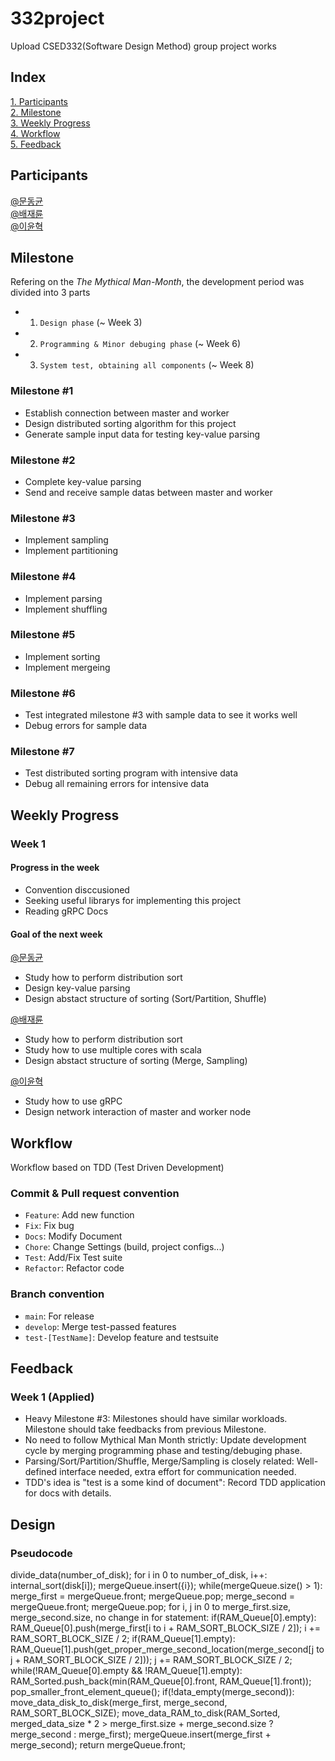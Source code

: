# 332project
Upload CSED332(Software Design Method) group project works

## Index
[1. Participants](#participants)  
[2. Milestone](#milestone)  
[3. Weekly Progress](#weekly-progress)  
[4. Workflow](#workflow)  
[5. Feedback](#feedback)

## Participants

[@문동균](https://github.com/moondg)  
[@배재륜](https://github.com/bjr7000)  
[@이윤혁](https://github.com/a-nodi)  

## Milestone
Refering on the _The Mythical Man-Month_, the development period was divided into 3 parts
- 1. `Design phase` (~ Week 3)
- 2. `Programming & Minor debuging phase` (~ Week 6)
- 3. `System test, obtaining all components` (~ Week 8)

### Milestone #1  
- Establish connection between master and worker  
- Design distributed sorting algorithm for this project
- Generate sample input data for testing key-value parsing  

### Milestone #2
- Complete key-value parsing
- Send and receive sample datas between master and worker

### Milestone #3
- Implement sampling
- Implement partitioning

### Milestone #4
- Implement parsing
- Implement shuffling  

### Milestone #5
- Implement sorting
- Implement mergeing

### Milestone #6
- Test integrated milestone #3 with sample data to see it works well
- Debug errors for sample data

### Milestone #7
- Test distributed sorting program with intensive data
- Debug all remaining errors for intensive data

## Weekly Progress

### Week 1

#### Progress in the week
- Convention disccusioned
- Seeking useful librarys for implementing this project
- Reading gRPC Docs


#### Goal of the next week
[@문동균](https://github.com/moondg)
- Study how to perform distribution sort
- Design key-value parsing
- Design abstact structure of sorting (Sort/Partition, Shuffle)

[@배재륜](https://github.com/bjr7000)
- Study how to perform distribution sort
- Study how to use multiple cores with scala
- Design abstact structure of sorting (Merge, Sampling)

[@이윤혁](https://github.com/a-nodi)  
- Study how to use gRPC
- Design network interaction of master and worker node

## Workflow
Workflow based on TDD (Test Driven Development)

### Commit & Pull request convention
- `Feature`: Add new function
- `Fix`: Fix bug
- `Docs`: Modify Document
- `Chore`: Change Settings (build, project configs...)
- `Test`: Add/Fix Test suite
- `Refactor`: Refactor code

### Branch convention
- `main`: For release 
- `develop`: Merge test-passed features
- `test-[TestName]`: Develop feature and testsuite

## Feedback
### Week 1 (Applied)
- Heavy Milestone #3: Milestones should have similar workloads. Milestone should take feedbacks from previous Milestone.
- No need to follow Mythical Man Month strictly: Update development cycle by merging programming phase and testing/debuging phase.
- Parsing/Sort/Partition/Shuffle, Merge/Sampling is closely related: Well-defined interface needed, extra effort for communication needed.
- TDD's idea is "test is a some kind of document": Record TDD application for docs with details.

## Design
### Pseudocode

divide_data(number_of_disk);
for i in 0 to number_of_disk, i++:
  internal_sort(disk[i]);
  mergeQueue.insert({i});
while(mergeQueue.size() > 1):
  merge_first = mergeQueue.front; mergeQueue.pop;
  merge_second = mergeQueue.front; mergeQueue.pop;
  for i, j in 0 to merge_first.size, merge_second.size, no change in for statement:
    if(RAM_Queue[0].empty):
      RAM_Queue[0].push(merge_first[i to i + RAM_SORT_BLOCK_SIZE / 2]);
      i += RAM_SORT_BLOCK_SIZE / 2;
    if(RAM_Queue[1].empty):
      RAM_Queue[1].push(get_proper_merge_second_location(merge_second[j to j + RAM_SORT_BLOCK_SIZE / 2]));
      j += RAM_SORT_BLOCK_SIZE / 2;
    while(!RAM_Queue[0].empty && !RAM_Queue[1].empty):
      RAM_Sorted.push_back(min(RAM_Queue[0].front, RAM_Queue[1].front));
      pop_smaller_front_element_queue();
    if(!data_empty(merge_second)):
      move_data_disk_to_disk(merge_first, merge_second, RAM_SORT_BLOCK_SIZE);
    move_data_RAM_to_disk(RAM_Sorted, merged_data_size * 2 > merge_first.size + merge_second.size ? merge_second : merge_first);
  mergeQueue.insert(merge_first + merge_second);
return mergeQueue.front;
 
